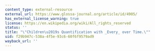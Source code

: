 ```yaml
---
content_type: external-resource
external_url: https://www.glossa-journal.org/article/id/4905/
has_external_license_warning: true
license: https://en.wikipedia.org/wiki/All_rights_reserved
status: ''
title: "\"Children\u2019s Quantification with _Every_ over Time.\""
uid: f29b947c-538a-4f5e-93c6-60f6f9579ad9
wayback_url: ''
---
```

